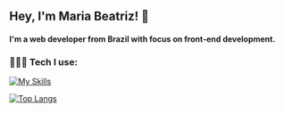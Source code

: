 

## Hey, I'm Maria Beatriz! 👋

#### I'm a web developer from Brazil with focus on front-end development.
  
### 👩🏻‍💻 Tech I use:
[![My Skills](https://skillicons.dev/icons?i=javascript,vue,nuxt,react,tailwind,sass,figma,git)](https://skillicons.dev)



[![Top Langs](https://github-readme-stats.vercel.app/api/top-langs/?username=beatriznaufel&layout=compact&theme=material-palenight)](https://github.com/beatriznaufel/github-readme-stats)



